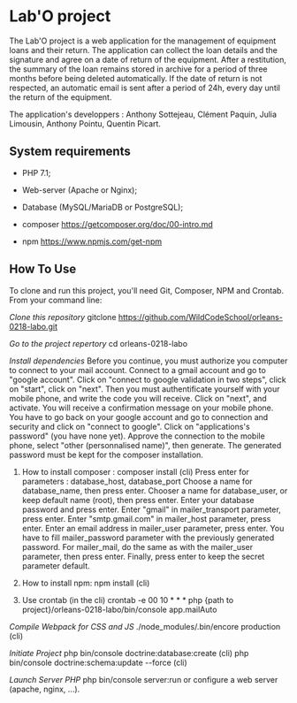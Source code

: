 Lab'O project
========================

The Lab'O project is a web application for the management of equipment loans and their return. The application
can collect the loan details and the signature and agree on a date of return of the equipment. After a restitution, the 
summary of the loan remains stored in archive for a period of three months before being deleted
automatically. If the date of return is not respected, an automatic email is sent after a period of
24h, every day until the return of the equipment.  

The application's developpers : Anthony Sottejeau, Clément Paquin, Julia Limousin, Anthony Pointu, Quentin Picart.

System requirements
-------------------

* PHP 7.1;

* Web-server (Apache or Nginx);

* Database (MySQL/MariaDB or PostgreSQL);

* composer https://getcomposer.org/doc/00-intro.md

* npm https://www.npmjs.com/get-npm


How To Use
----------

To clone and run this project, you'll need Git, Composer, NPM and Crontab. From your command line:

*Clone this repository*
gitclone https://github.com/WildCodeSchool/orleans-0218-labo.git

*Go to the project repertory*
cd orleans-0218-labo

*Install dependencies*
Before you continue, you must authorize you computer to connect to your mail account.
Connect to a gmail account and go to "google account". Click on "connect to google validation in two steps", click on 
"start", click on "next".
Then you must authentificate yourself with your mobile phone, and write the code you will receive.
Click on "next", and activate.
You will receive a confirmation message on your mobile phone.
You have to go back on your google account and go to connection and security and click on "connect to google".
Click on "applications's password" (you have none yet). Approve the connection to the mobile phone, 
select "other (personnalised name)", then generate.
The generated password must be kept for the composer installation.

1) How to install composer :
composer install (cli)
Press enter for parameters : database_host, database_port
Choose a name for database_name, then press enter.
Chooser a name for database_user, or keep default name (root), then press enter.
Enter your database password and press enter.
Enter "gmail" in mailer_transport parameter, press enter.
Enter "smtp.gmail.com" in mailer_host parameter, press enter.
Enter an email address in mailer_user parameter, press enter.
You have to fill mailer_password parameter with the previously generated password.
For mailer_mail, do the same as with the mailer_user parameter, then press enter.
Finally, press enter to keep the secret parameter default.

2) How to install npm:
npm install (cli)

3) Use crontab (in the cli)
crontab -e 
00 10 * * * php {path to project}/orleans-0218-labo/bin/console app.mailAuto

*Compile Webpack for CSS and JS*
./node_modules/.bin/encore production (cli)

*Initiate Project*
php bin/console doctrine:database:create (cli)
php bin/console doctrine:schema:update --force (cli)

*Launch Server PHP*
php bin/console server:run or configure a web server (apache, nginx, ...).
